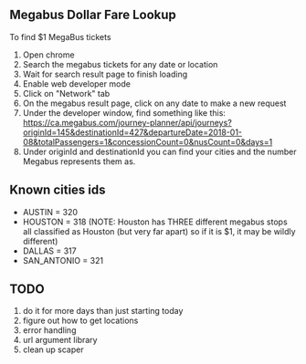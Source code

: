 ## Megabus Dollar Fare Lookup
To find $1 MegaBus tickets

1. Open chrome
2. Search the megabus tickets for any date or location
3. Wait for search result page to finish loading
4. Enable web developer mode
5. Click on "Network" tab
6. On the megabus result page, click on any date to make a new request
7. Under the developer window, find something like this:
https://ca.megabus.com/journey-planner/api/journeys?originId=145&destinationId=427&departureDate=2018-01-08&totalPassengers=1&concessionCount=0&nusCount=0&days=1
8. Under originId and destinationId you can find your cities and the number Megabus represents them as.

## Known cities ids

- AUSTIN = 320
- HOUSTON = 318 (NOTE: Houston has THREE different megabus stops all classified as Houston (but very far apart) so if it is $1, it may be wildly different)
- DALLAS = 317
- SAN_ANTONIO = 321

## TODO
1. do it for more days than just starting today
2. figure out how to get locations
3. error handling
4. url argument library
5. clean up scaper
